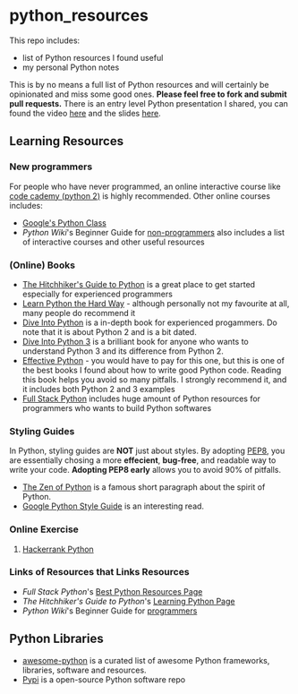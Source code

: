 # python_resources

This repo includes:
- list of Python resources I found useful
- my personal Python notes 

This is by no means a full list of Python resources and will certainly be opinionated and miss some good ones. **Please feel free to fork and submit pull requests.**
There is an entry level Python presentation I shared, you can found the video [here](http://www.bittiger.io/videos/ZHyZrrv7KHKxNkgvZ/2EkqDyjCYc5x8WPfW) and the slides [here](https://docs.google.com/presentation/d/1o9cuotNB9qWfOJiG94qDlwZNN1D3kD2SuGgHX6b2_Gg/edit?usp=sharing).


## Learning Resources

### New programmers
For people who have never programmed, an online interactive course like [code cademy (python 2)](https://www.codecademy.com/learn/python) is highly recommended. Other online courses includes:
- [Google's Python Class](https://developers.google.com/edu/python/)
- *Python Wiki*'s Beginner Guide for [non-programmers](https://wiki.python.org/moin/BeginnersGuide/NonProgrammers) also includes a list of interactive courses and other useful resources

### (Online) Books
- [The Hitchhiker's Guide to Python](docs.python-guide.org) is a great place to get started especially for experienced programmers
- [Learn Python the Hard Way](http://learnpythonthehardway.org/book/) - although personally not my favourite at all,  many people do recommend it
- [Dive Into Python](http://www.diveintopython.net/) is a in-depth book for experienced progammers. Do note that it is about Python 2 and is a bit dated.
- [Dive Into Python 3](http://www.diveintopython3.net/) is a brilliant book for anyone who wants to understand Python 3 and its difference from Python 2. 
- [Effective Python](http://www.effectivepython.com/) - you would have to pay for this one, but this is one of the best books I found about how to write good Python code. Reading this book helps you avoid so many pitfalls. I strongly recommend it, and it includes both Python 2 and 3 examples
- [Full Stack Python](http://www.fullstackpython.com/) includes huge amount of Python resources for programmers who wants to build Python softwares

### Styling Guides
In Python, styling guides are **NOT** just about styles. By adopting [PEP8](https://www.python.org/dev/peps/pep-0008/), you are essentially chosing a more **effecient**, **bug-free**, and readable way to write your code. **Adopting PEP8 early** allows you to avoid 90% of pitfalls. 

- [The Zen of Python](https://www.python.org/dev/peps/pep-0020/) is a famous short paragraph about the spirit of Python. 
- [Google Python Style Guide](https://google.github.io/styleguide/pyguide.html) is an interesting read.

### Online Exercise
1. [Hackerrank Python](https://www.hackerrank.com/domains/python)

### Links of Resources that Links Resources

- *Full Stack Python*'s [Best Python Resources Page](https://www.fullstackpython.com/best-python-resources.html)
- *The Hitchhiker's Guide to Python*'s [Learning Python Page](http://docs.python-guide.org/en/latest/intro/learning/)
- *Python Wiki*'s Beginner Guide for [programmers](https://wiki.python.org/moin/BeginnersGuide/Programmers)


## Python Libraries
- [awesome-python](https://github.com/vinta/awesome-python) is a curated list of awesome Python frameworks, libraries, software and resources.
- [Pypi](https://pypi.python.org/pypi) is a open-source Python software repo


